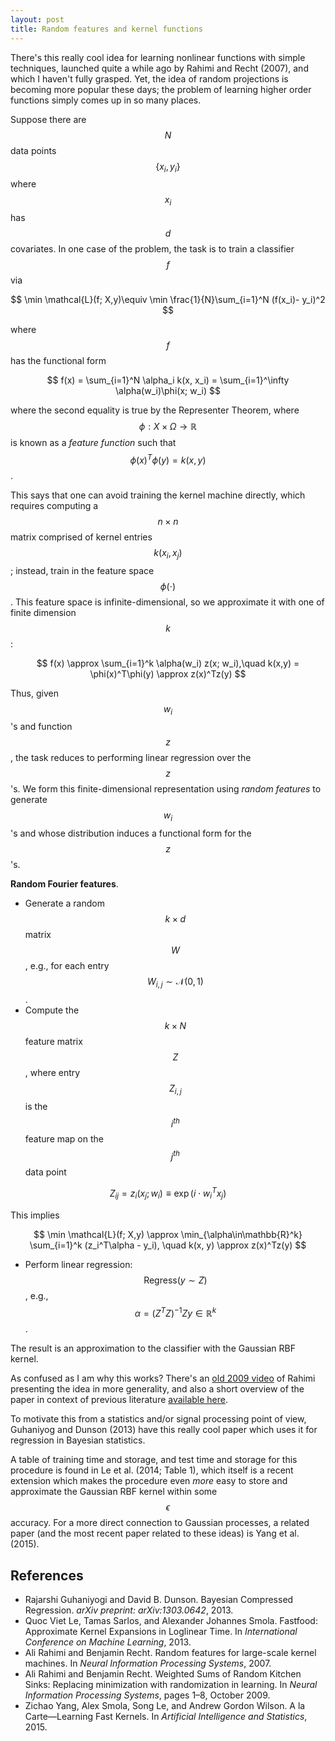 ```yaml
---
layout: post
title: Random features and kernel functions
---
```


There's this really cool idea for learning nonlinear functions with simple techniques, launched quite a while ago by Rahimi and Recht (2007), and which I haven't fully grasped. Yet, the idea of random projections is becoming more popular these days; the problem of learning higher order functions simply comes up in so many places.

Suppose there are $$N$$ data points $$\{x_i,y_i\}$$ where $$x_i$$ has $$d$$ covariates. In one case of the problem, the task is to train a classifier $$f$$ via

$$
\min \mathcal{L}(f; X,y)\equiv \min \frac{1}{N}\sum_{i=1}^N (f(x_i)- y_i)^2
$$

where $$f$$ has the functional form

$$
f(x) = \sum_{i=1}^N \alpha_i k(x, x_i)
= \sum_{i=1}^\infty \alpha(w_i)\phi(x; w_i)
$$

where the second equality is true by the Representer Theorem, where $$\phi:X\times\Omega\to\mathbb{R}$$ is known as a _feature function_ such that $$\phi(x)^T\phi(y) = k(x,y)$$.

This says that one can avoid training the kernel machine directly, which requires computing a $$n\times n$$ matrix comprised of kernel entries $$k(x_i,x_j)$$; instead, train in the feature space $$\phi(\cdot)$$. This feature space is infinite-dimensional, so we approximate it with one of finite dimension $$k$$:

$$
f(x) \approx \sum_{i=1}^k \alpha(w_i) z(x; w_i),\quad k(x,y) = \phi(x)^T\phi(y) \approx z(x)^Tz(y)
$$

Thus, given $$w_i$$'s and function $$z$$, the task reduces to performing linear regression over the $$z$$'s. We form this finite-dimensional representation using _random features_ to generate $$w_i$$'s and whose distribution induces a functional form for the $$z$$'s.

__Random Fourier features__.

* Generate a random $$k\times d$$ matrix $$W$$, e.g., for each entry $$W_{i,j}\sim\mathcal{N}(0,1)$$.
* Compute the $$k\times N$$ feature matrix $$Z$$, where entry $$Z_{i,j}$$ is the $$i^{th}$$ feature map on the $$j^{th}$$ data point

$$
Z_{ij}=z_i(x_j;
w_i) \equiv \exp(i\cdot w_i^Tx_j)
$$

This implies

$$
\min \mathcal{L}(f; X,y) \approx \min_{\alpha\in\mathbb{R}^k} \sum_{i=1}^k (z_i^T\alpha -
y_i), \quad k(x, y) \approx z(x)^Tz(y)
$$

* Perform linear regression: $$\mathrm{Regress}(y \sim Z)$$, e.g., $$\alpha = (Z^TZ)^{-1}Zy\in\mathbb{R}^k$$.

The result is an approximation to the classifier with the Gaussian RBF kernel.

As confused as I am why this works? There's an [old 2009 video](http://research.microsoft.com/apps/video/default.aspx?id=103390&l=i) of Rahimi presenting the idea in more generality, and also a short overview of the paper in context of previous literature [available here](http://blog.smola.org/post/10572672684/the-neal-kernel-and-random-kitchen-sinks).

To motivate this from a statistics and/or signal processing point of view, Guhaniyog and Dunson (2013) have this really cool paper which uses it for regression in Bayesian statistics.

A table of training time and storage, and test time and storage for this procedure is found in Le et al. (2014; Table 1), which itself is a recent extension which makes the procedure even _more_ easy to store and approximate the Gaussian RBF kernel within some $$\epsilon$$ accuracy.  For a more direct connection to Gaussian processes, a related paper (and the most recent paper related to these ideas) is Yang et al. (2015).


## References
* Rajarshi Guhaniyogi and David B. Dunson. Bayesian Compressed Regression. _arXiv preprint: arXiv:1303.0642_, 2013.
* Quoc Viet Le, Tamas Sarlos, and Alexander Johannes Smola. Fastfood: Approximate Kernel Expansions in Loglinear Time. In _International Conference on Machine Learning_, 2013.
* Ali Rahimi and Benjamin Recht. Random features for large-scale kernel machines. In _Neural Information Processing Systems_, 2007.
* Ali Rahimi and Benjamin Recht. Weighted Sums of Random Kitchen Sinks: Replacing minimization with randomization in learning. In _Neural Information Processing Systems_, pages 1–8, October 2009.
* Zichao Yang, Alex Smola, Song Le, and Andrew Gordon Wilson. A la Carte—Learning Fast Kernels. In _Artificial Intelligence and Statistics_, 2015.
